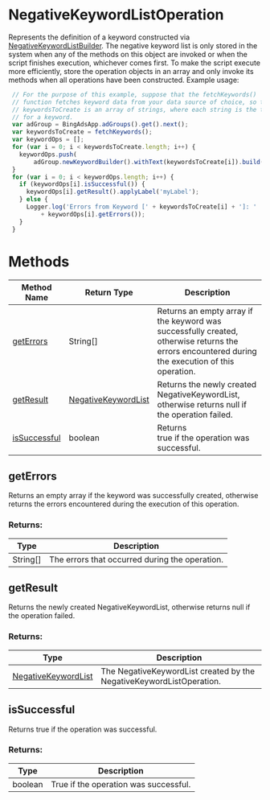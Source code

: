 # NegativeKeywordListOperation
Represents the definition of a keyword constructed via [NegativeKeywordListBuilder](./NegativeKeywordListBuilder). The negative keyword list is only stored in the system when any of the methods on this object are invoked or when the script finishes execution, whichever comes first. To make the script execute more efficiently, store the operation objects in an array and only invoke its methods when all operations have been constructed.
Example usage:
```javascript
 // For the purpose of this example, suppose that the fetchKeywords()
 // function fetches keyword data from your data source of choice, so that
 // keywordsToCreate is an array of strings, where each string is the text
 // for a keyword.
 var adGroup = BingAdsApp.adGroups().get().next();
 var keywordsToCreate = fetchKeywords();
 var keywordOps = [];
 for (var i = 0; i < keywordsToCreate.length; i++) {
   keywordOps.push(
       adGroup.newKeywordBuilder().withText(keywordsToCreate[i]).build());
 }
 for (var i = 0; i < keywordOps.length; i++) {
   if (keywordOps[i].isSuccessful()) {
     keywordOps[i].getResult().applyLabel('myLabel');
   } else {
     Logger.log('Errors from Keyword [' + keywordsToCreate[i] + ']: '
         + keywordOps[i].getErrors());
   }
 }
```

# Methods
|Method Name|Return Type|Description|
|-|-|-
[getErrors](#geterrors)|String[]|Returns an empty array if the keyword was successfully created, otherwise returns the errors encountered during the execution of this operation.<br />
[getResult](#getresult)|[NegativeKeywordList](./NegativeKeywordList)|Returns the newly created NegativeKeywordList, otherwise returns null if the operation failed.<br />
[isSuccessful](#issuccessful)|boolean|Returns <br />true if the operation was successful.

## <a name="geterrors"></a>getErrors
Returns an empty array if the keyword was successfully created, otherwise returns the errors encountered during the execution of this operation.

### Returns:
|Type|Description|
|-|-
String[]|The errors that occurred during the operation.

## <a name="getresult"></a>getResult
Returns the newly created NegativeKeywordList, otherwise returns null if the operation failed.

### Returns:
|Type|Description|
|-|-
[NegativeKeywordList](./NegativeKeywordList)|The NegativeKeywordList created by the NegativeKeywordListOperation.

## <a name="issuccessful"></a>isSuccessful
Returns 
true if the operation was successful.

### Returns:
|Type|Description|
|-|-
boolean|True if the operation was successful.

